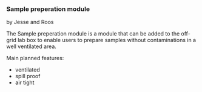 ### Sample preperation module
by Jesse and Roos

The Sample preperation module is a module that can be added to the off-grid lab box to enable users to prepare samples without contaminations in a well ventilated area.

Main planned features:
- ventilated
- spill proof
- air tight
